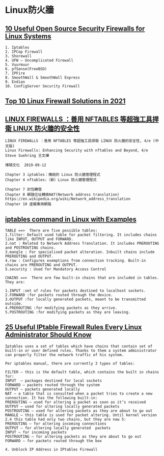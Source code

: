 # Linux防火牆

## [10 Useful Open Source Security Firewalls for Linux Systems](https://www.tecmint.com/open-source-security-firewalls-for-linux-systems/)
```
1. Iptables
2. IPCop Firewall
3. Shorewall
4. UFW – Uncomplicated Firewall
5. Vuurmuur
6. pfSense(FreeBSD)
7. IPFire
8. SmoothWall & SmoothWall Express
9. Endian
10. ConfigServer Security Firewall
```
## [Top 10 Linux Firewall Solutions in 2021](https://www.toolbox.com/it-security/network-security/articles/top-10-linux-firewall-solutions/)

## [LINUX FIREWALLS ：善用 NFTABLES 等超強工具捍衛 LINUX 防火牆的安全性](https://www.tenlong.com.tw/products/9789864344239)
```
LINUX FIREWALLS ：善用 NFTABLES 等超強工具捍衛 LINUX 防火牆的安全性, 4/e (中文版) 
Linux Firewalls: Enhancing Security with nftables and Beyond, 4/e
Steve Suehring 王文燁

博碩文化  2019-09-12

Chapter 3 iptables：傳統的 Linux 防火牆管理程式
Chapter 4 nftables:（新）Linux 防火牆管理程式

Chapter 7 封包轉發
Chapter 8 網路位址轉換NAT(Network address translation) https://en.wikipedia.org/wiki/Network_address_translation
Chapter 10 虛擬專用網路
```
## [iptables command in Linux with Examples](https://www.geeksforgeeks.org/iptables-command-in-linux-with-examples/)
```
TABLE ==>  There are five possible tables:
1.filter: Default used table for packet filtering. It includes chains like INPUT, OUTPUT and FORWARD.
2.nat : Related to Network Address Translation. It includes PREROUTING and POSTROUTING chains.
3.mangle : For specialised packet alteration. Inbuilt chains include PREROUTING and OUTPUT.
4.raw : Configures exemptions from connection tracking. Built-in chains are PREROUTING and OUTPUT.
5.security : Used for Mandatory Access Control
```
```
CHAINS ==>  There are few built-in chains that are included in tables. They are:

1.INPUT :set of rules for packets destined to localhost sockets.
2.FORWARD :for packets routed through the device.
3.OUTPUT :for locally generated packets, meant to be transmitted outside.
4.PREROUTING :for modifying packets as they arrive.
5.POSTROUTING :for modifying packets as they are leaving.
```
## [25 Useful IPtable Firewall Rules Every Linux Administrator Should Know](https://www.tecmint.com/linux-iptables-firewall-rules-examples-commands/)
```
Iptables uses a set of tables which have chains that contain set of built-in or user defined rules. Thanks to them a system administrator can properly filter the network traffic of his system.

Per iptables manual, there are currently 3 types of tables:

FILTER – this is the default table, which contains the built in chains for:
INPUT  – packages destined for local sockets
FORWARD – packets routed through the system
OUTPUT – packets generated locally
NAT – a table that is consulted when a packet tries to create a new connection. It has the following built-in:
PREROUTING – used for altering a packet as soon as it’s received
OUTPUT – used for altering locally generated packets
POSTROUTING – used for altering packets as they are about to go out
MANGLE – this table is used for packet altering. Until kernel version 2.4 this table had only two chains, but they are now 5:
PREROUTING – for altering incoming connections
OUTPUT – for altering locally generated  packets
INPUT – for incoming packets
POSTROUTING – for altering packets as they are about to go out
FORWARD – for packets routed through the box

```

```
4. Unblock IP Address in IPtables Firewall

```

